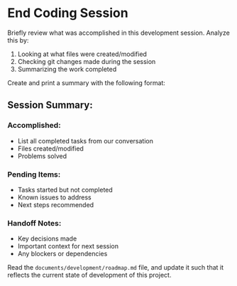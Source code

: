 # End Coding Session

Briefly review what was accomplished in this development session. Analyze this by:
1. Looking at what files were created/modified
2. Checking git changes made during the session
3. Summarizing the work completed

Create and print a summary with the following format:
## Session Summary:

### Accomplished:
- List all completed tasks from our conversation
- Files created/modified
- Problems solved

### Pending Items:
- Tasks started but not completed
- Known issues to address
- Next steps recommended

### Handoff Notes:
- Key decisions made
- Important context for next session
- Any blockers or dependencies

Read the `documents/development/roadmap.md` file, and update it such that it reflects the current state of development of this project.
